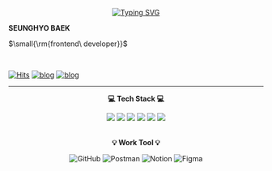 
	
<div align="right">

<div align="center">

[![Typing SVG](https://readme-typing-svg.herokuapp.com?font=Oleo+Script&color=C2DEDC&size=35&center=true&vCenter=true&width=410&height=54&lines=%E3%80%80%E3%80%80Hi+there%2C+I'm+Seung+hyo.+%E3%80%80%E3%80%80)](https://git.io/typing-svg)

</div>

<div align="left">
	<b>SEUNGHYO BAEK</b><br/>
	<p>$\small{\rm{frontend\ developer}}$</p>
	<br/>
 

[![Hits](https://hits.seeyoufarm.com/api/count/incr/badge.svg?url=https%3A%2F%2Fgithub.com%2Fhyo-4%2Fhit-counter&count_bg=%234C4C4C&title_bg=%23D6EBF6&icon=&icon_color=%23060303&title=hits&edge_flat=false)](https://hits.seeyoufarm.com)
<a href="mailto:shyo0218@gmail.com">![blog](https://img.shields.io/badge/Gmail-EA4335.svg?style=flat-square&logo=gmail&logoColor=white)</a>
<a target="_blank" href = "https://velog.io/@seungyo">![blog](https://img.shields.io/badge/click-20C997.svg?style=flat-square&logo=velog&logoColor=white)</a> 

___

</div>
<div align= "center">

<b>💻 Tech Stack 💻</b>

<img src="https://img.shields.io/badge/TypeScript-3178C6?style=flat-square&logo=TypeScript&logoColor=white" />
<img src="https://img.shields.io/badge/JavaScript-F7DF1E?style=flat-square&logo=JavaScript&logoColor=white" />
<img src="https://img.shields.io/badge/React-61DAFB?style=flat-square&logo=React&logoColor=white" />
<img src="https://img.shields.io/badge/ReactQuery-FF4154?style=flat-square&logo=ReactQuery&logoColor=white"/>
<img src="https://img.shields.io/badge/Flutter-02569B?style=flat-square&logo=Flutter&logoColor=white" />
<img src="https://img.shields.io/badge/Next.js-000000?style=flat-square&logo=Next.js&logoColor=white"/>
	
<br/>
<br/>

<b>💡 Work Tool 💡</b>

![GitHub](https://img.shields.io/badge/github-%23121011.svg?style=flat-square&logo=github&logoColor=white)
![Postman](https://img.shields.io/badge/Postman-FF6C37?style=flat-square&logo=postman&logoColor=white)
![Notion](https://img.shields.io/badge/notion-000000.svg?style=flat-square&logo=notion&logoColor=white)
![Figma](https://img.shields.io/badge/figma-F24E1E.svg?style=flat-square&logo=figma&logoColor=white)

</div>
</div>

